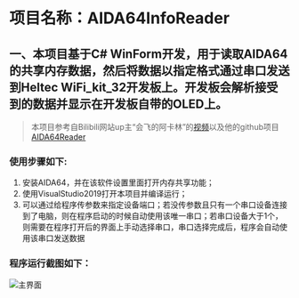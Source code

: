 # 项目名称：AIDA64InfoReader
## 一、本项目基于C# WinForm开发，用于读取AIDA64的共享内存数据，然后将数据以指定格式通过串口发送到Heltec WiFi_kit_32开发板上。开发板会解析接受到的数据并显示在开发板自带的OLED上。
>本项目参考自Bilibili网站up主“会飞的阿卡林”的[视频](https://www.bilibili.com/video/av77823747)以及他的github项目[AIDA64Reader](https://github.com/flyAkari/AIDA64Reader)
### 使用步骤如下:</br>
1. 安装AIDA64，并在该软件设置里面打开内存共享功能；
2. 使用VisualStudio2019打开本项目并编译运行；
3. 可以通过给程序传参数来指定设备端口；若没传参数且只有一个串口设备连接到了电脑，则在程序启动的时候自动使用该唯一串口；若串口设备大于1个，则需要在程序打开后的界面上手动选择串口，串口选择完成后，程序会自动使用该串口发送数据</br>
### 程序运行截图如下：
![主界面](./example/2020-01-20_23-32-51.png)